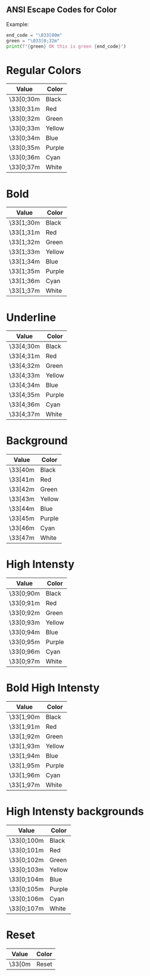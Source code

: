 ## ANSI Escape Codes for Color

Example:
```.py
end_code = "\033[00m"
green = "\033[0;32m"
print(f"{green} OK this is green {end_code}")
```

# Regular Colors

| Value    | Color  |
| -------- | ------ |
| \33[0;30m | Black  |
| \33[0;31m | Red    |
| \33[0;32m | Green  |
| \33[0;33m | Yellow |
| \33[0;34m | Blue   |
| \33[0;35m | Purple |
| \33[0;36m | Cyan   |
| \33[0;37m | White  |

# Bold

| Value    | Color  |
| -------- | ------ |
| \33[1;30m | Black  |
| \33[1;31m | Red    |
| \33[1;32m | Green  |
| \33[1;33m | Yellow |
| \33[1;34m | Blue   |
| \33[1;35m | Purple |
| \33[1;36m | Cyan   |
| \33[1;37m | White  |

# Underline

| Value    | Color  |
| -------- | ------ |
| \33[4;30m | Black  |
| \33[4;31m | Red    |
| \33[4;32m | Green  |
| \33[4;33m | Yellow |
| \33[4;34m | Blue   |
| \33[4;35m | Purple |
| \33[4;36m | Cyan   |
| \33[4;37m | White  |

# Background

| Value  | Color  |
| ------ | ------ |
| \33[40m | Black  |
| \33[41m | Red    |
| \33[42m | Green  |
| \33[43m | Yellow |
| \33[44m | Blue   |
| \33[45m | Purple |
| \33[46m | Cyan   |
| \33[47m | White  |

# High Intensty

| Value    | Color  |
| -------- | ------ |
| \33[0;90m | Black  |
| \33[0;91m | Red    |
| \33[0;92m | Green  |
| \33[0;93m | Yellow |
| \33[0;94m | Blue   |
| \33[0;95m | Purple |
| \33[0;96m | Cyan   |
| \33[0;97m | White  |

# Bold High Intensty

| Value    | Color  |
| -------- | ------ |
| \33[1;90m | Black  |
| \33[1;91m | Red    |
| \33[1;92m | Green  |
| \33[1;93m | Yellow |
| \33[1;94m | Blue   |
| \33[1;95m | Purple |
| \33[1;96m | Cyan   |
| \33[1;97m | White  |

# High Intensty backgrounds

| Value     | Color  |
| --------- | ------ |
| \33[0;100m | Black  |
| \33[0;101m | Red    |
| \33[0;102m | Green  |
| \33[0;103m | Yellow |
| \33[0;104m | Blue   |
| \33[0;105m | Purple |
| \33[0;106m | Cyan   |
| \33[0;107m | White  |

# Reset

| Value | Color  |
| ----- | ------ |
| \33[0m | Reset  |
